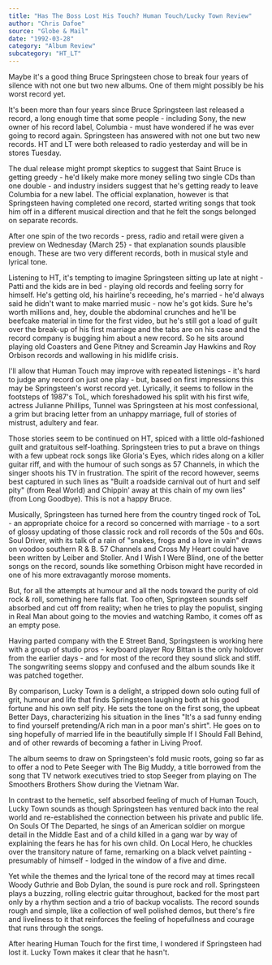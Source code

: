 ```yaml
---
title: "Has The Boss Lost His Touch? Human Touch/Lucky Town Review"
author: "Chris Dafoe"
source: "Globe & Mail"
date: "1992-03-28"
category: "Album Review"
subcategory: "HT_LT"
---
```


Maybe it's a good thing Bruce Springsteen chose to break four years of silence with not one but two new albums. One of them might possibly be his worst record yet.

It's been more than four years since Bruce Springsteen last released a record, a long enough time that some people - including Sony, the new owner of his record label, Columbia - must have wondered if he was ever going to record again. Springsteen has answered with not one but two new records. HT and LT were both released to radio yesterday and will be in stores Tuesday.

The dual release might prompt skeptics to suggest that Saint Bruce is getting greedy - he'd likely make more money selling two single CDs than one double - and industry insiders suggest that he's getting ready to leave Columbia for a new label. The official explanation, however is that Springsteen having completed one record, started writing songs that took him off in a different musical direction and that he felt the songs belonged on separate records.

After one spin of the two records - press, radio and retail were given a preview on Wednesday {March 25} - that explanation sounds plausible enough. These are two very different records, both in musical style and lyrical tone.

Listening to HT, it's tempting to imagine Springsteen sitting up late at night - Patti and the kids are in bed - playing old records and feeling sorry for himself. He's getting old, his hairline's receeding, he's married - he'd always said he didn't want to make married music - now he's got kids. Sure he's worth millions and, hey, double the abdominal crunches and he'll be beefcake material in time for the first video, but he's still got a load of guilt over the break-up of his first marriage and the tabs are on his case and the record company is bugging him about a new record. So he sits around playing old Coasters and Gene Pitney and Screamin Jay Hawkins and Roy Orbison records and wallowing in his midlife crisis.

I'll allow that Human Touch may improve with repeated listenings - it's hard to judge any record on just one play - but, based on first impressions this may be Springsteen's worst record yet. Lyrically, it seems to follow in the footsteps of 1987's ToL, which foreshadowed his split with his first wife, actress Julianne Phillips, Tunnel was Springsteen at his most confessional, a grim but bracing letter from an unhappy marriage, full of stories of mistrust, adultery and fear.

Those stories seem to be continued on HT, spiced with a little old-fashioned guilt and gratuitous self-loathing. Springsteen tries to put a brave on things with a few upbeat rock songs like Gloria's Eyes, which rides along on a killer guitar riff, and with the humour of such songs as 57 Channels, in which the singer shoots his TV in frustration. The spirit of the record however, seems best captured in such lines as "Built a roadside carnival out of hurt and self pity" (from Real World) and Chippin' away at this chain of my own lies" (from Long Goodbye). This is not a happy Bruce.

Musically, Springsteen has turned here from the country tinged rock of ToL - an appropriate choice for a record so concerned with marriage - to a sort of glossy updating of those classic rock and roll records of the 50s and 60s. Soul Driver, with its talk of a rain of "snakes, frogs and a love in vain" draws on voodoo southern R & B. 57 Channels and Cross My Heart could have been written by Leiber and Stoller. And I Wish I Were Blind, one of the better songs on the record, sounds like something Orbison might have recorded in one of his more extravagantly morose moments.

But, for all the attempts at humour and all the nods toward the purity of old rock & roll, something here falls flat. Too often, Springsteen sounds self absorbed and cut off from reality; when he tries to play the populist, singing in Real Man about going to the movies and watching Rambo, it comes off as an empty pose.

Having parted company with the E Street Band, Springsteen is working here with a group of studio pros - keyboard player Roy Bittan is the only holdover from the earlier days - and for most of the record they sound slick and stiff. The songwriting seems sloppy and confused and the album sounds like it was patched together.

By comparison, Lucky Town is a delight, a stripped down solo outing full of grit, humour and life that finds Springsteen laughing both at his good fortune and his own self pity. He sets the tone on the first song, the upbeat Better Days, characterizing his situation in the lines "It's a sad funny ending to find yourself pretending/A rich man in a poor man's shirt". He goes on to sing hopefully of married life in the beautifully simple If I Should Fall Behind, and of other rewards of becoming a father in Living Proof.

The album seems to draw on Springsteen's fold music roots, going so far as to offer a nod to Pete Seeger with The Big Muddy, a title borrowed from the song that TV network executives tried to stop Seeger from playing on The Smoothers Brothers Show during the Vietnam War.

In contrast to the hemetic, self absorbed feeling of much of Human Touch, Lucky Town sounds as though Springsteen has ventured back into the real world and re-established the connection between his private and public life. On Souls Of The Departed, he sings of an American soldier on morgue detail in the Middle East and of a child killed in a gang war by way of explaining the fears he has for his own child. On Local Hero, he chuckles over the transitory nature of fame, remarking on a black velvet painting - presumably of himself - lodged in the window of a five and dime.

Yet while the themes and the lyrical tone of the record may at times recall Woody Guthrie and Bob Dylan, the sound is pure rock and roll. Springsteen plays a buzzing, rolling electric guitar throughout, backed for the most part only by a rhythm section and a trio of backup vocalists. The record sounds rough and simple, like a collection of well polished demos, but there's fire and liveliness to it that reinforces the feeling of hopefullness and courage that runs through the songs.

After hearing Human Touch for the first time, I wondered if Springsteen had lost it. Lucky Town makes it clear that he hasn't.